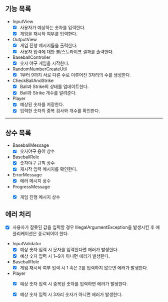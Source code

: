 ## 기능 목록

- InputView
  - [x] 사용자가 예상하는 숫자를 입력한다.
  - [x] 게임을 재시작 여부를 입력한다.

- OutputView
  - [x] 게임 진행 메시지들을 출력한다.
  - [x] 사용자 입력에 대한 볼/스트라이크 결과를 출력한다.

- BaseballController
  - [x] 숫자 야구 게임을 시작한다.

- RandomNumberCreateUtil
  - [x] 1부터 9까지 서로 다른 수로 이루어진 3자리의 수를 생성한다.

- CheckBallAndStrike
  - [x] Ball과 Strike의 상태를 업데이트한다.
  - [x] Ball과 Strike 개수를 알려준다.

- Player
  - [x] 예상된 숫자를 저장한다.
  - [x] 입력한 숫자의 중복 검사와 개수를 확인한다.
<hr>

## 상수 목록
- BaseballMessage
  - [x] 숫자야구 용어 상수
- BaseballRole
  - [x] 숫자야구 규칙 상수
  - [x] 재시작 입력 메시지를 확인한다.
- ErrorMessage
  - [x] 에러 메시지 상수
- ProgressMessage
  - [x] 게임 진행 메시지 상수


## 에러 처리
- [x] 사용자가 잘못된 값을 입력할 경우 IllegalArgumentException을
  발생시킨 후 애플리케이션은 종료되어야 한다.
- InputValidator
  - [x] 예상 숫자 입력 시 문자를 입력한다면 에러가 발생한다.
  - [x] 예상 숫자 입력 시 1~9가 아니면 에러가 발생한다.
- BaseballRole
  - [x] 게임 재시작 여부 입력 시 1 혹은 2를 입력하지 않으면 에러가 발생한다.
- Player
  - [x] 예상 숫자 입력 시 중복된 숫자를 입력하면 에러가 발생한다.
  - [x] 예상 숫자 입력 시 3자리 숫자가 아니면 에러가 발생한다.

